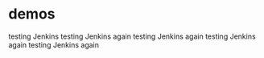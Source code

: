 # demos
testing Jenkins
testing Jenkins again
testing Jenkins again
testing Jenkins again
testing Jenkins again
